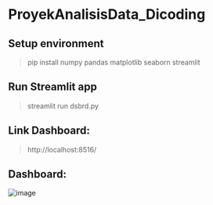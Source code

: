 # ProyekAnalisisData_Dicoding

## Setup environment

>pip install numpy pandas matplotlib seaborn streamlit

## Run Streamlit app

>streamlit run dsbrd.py

## Link Dashboard:

>http://localhost:8516/

## Dashboard:
![image](https://github.com/user-attachments/assets/f778c791-23af-4f2a-9191-aeca86c45803)
